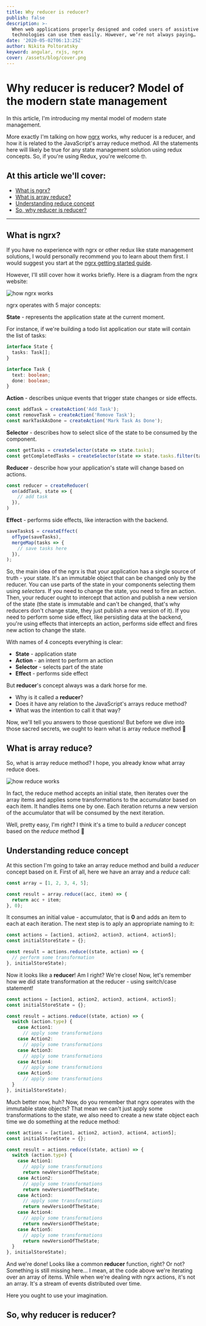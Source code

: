 ```yaml
---
title: Why reducer is reducer?
publish: false
description: >-
  When web applications properly designed and coded users of assistive
  technologies can use them easily. However, we’re not always paying…
date: '2020-05-02T06:13:25Z'
author: Nikita Poltoratsky
keyword: angular, rxjs, ngrx
cover: /assets/blog/cover.png
---
```


# Why reducer is reducer? Model of the modern state management

In this article, I'm introducing my mental model of modern state management.

More exactly I'm talking on how [ngrx](https://ngrx.io) works, why reducer is a reducer, and how it
is related to the JavaScript's array reduce method. All the statements here will likely be true
for any state management solution using redux concepts. So, if you're using Redux, you're welcome 🤓.

## At this article we'll cover:

- [What is ngrx?](#what-is-ngrx)
- [What is array reduce?](#what-is-array-reduce)
- [Understanding reduce concept](#understanding-reduce-concept)
- [So, why reducer is reducer?](#so-why-reducer-is-reducer)

<hr>

## What is ngrx? 

If you have no experience with ngrx or other redux like state management solutions, I would personally recommend you to
learn about them first. I would suggest you start at the [ngrx getting started guide](https://ngrx.io/guide/store).

However, I'll still cover how it works briefly. Here is a diagram from the ngrx website:

![how ngrx works](/assets/blog/why-reducer-is-reducer/how-ngrx-works.png)

ngrx operates with 5 major concepts:

**State** - represents the application state at the current moment.

For instance, if we're building a todo list application our state will contain the list of tasks:

```typescript
interface State {
  tasks: Task[];
}

interface Task {
  text: boolean;
  done: boolean;
}
```

**Action** - describes unique events that trigger state changes or side effects.

```typescript
const addTask = createAction('Add Task');
const removeTask = createAction('Remove Task');
const markTaskAsDone = createAction('Mark Task As Done');
```

**Selector** - describes how to select slice of the state to be consumed by the component.

```typescript
const getTasks = createSelector(state => state.tasks);
const getCompletedTasks = createSelector(state => state.tasks.filter(task => task.done));
```

**Reducer** - describe how your application's state will change based on actions.

```typescript
const reducer = createReducer(
  on(addTask, state => {
    // add task 
  }),
)
```

**Effect** - performs side effects, like interaction with the backend.

```typescript
saveTasks$ = createEffect(
  ofType(saveTasks),
  mergeMap(tasks => {
    // save tasks here
  }),
);
```

So, the main idea of the ngrx is that your application has a single source of truth - your state. It's an immutable object that can be changed only by the reducer. 
You can use parts of the state in your components selecting them using *selectors*. If you need to change the state, you need to fire an
action. Then, your reducer ought to intercept that action and publish a new version of the state (the state is immutable and can't be changed, that's
why reducers don't change state, they just publish a new version of it). If you need to perform some side effect, like persisting data at the backend,
you're using effects that intercepts an action, performs side effect and fires new action to change the state.

With names of 4 concepts everything is clear:

- **State** - application state
- **Action** - an intent to perform an action
- **Selector** - selects part of the state
- **Effect** - performs side effect

But **reducer**'s concept always was a dark horse for me.

- Why is it called a **reducer**?
- Does it have any relation to the JavaScript's arrays reduce method?
- What was the intention to call it that way?

Now, we'll tell you answers to those questions! But before we dive into those sacred secrets, we ought to learn what is array reduce method 🚀

## What is array reduce?

So, what is array reduce method? I hope, you already know what array reduce does.

![how reduce works](/assets/blog/why-reducer-is-reducer/how-reduce-works.gif)

In fact, the reduce method accepts an initial state, then iterates over the array items and applies some transformations
to the accumulator based on each item. It handles items one by one. Each iteration returns a new version of the accumulator
that will be consumed by the next iteration.

Well, pretty easy, I'm right? I think it's a time to build a *reducer* concept
based on the *reduce* method 🥳

## Understanding reduce concept

At this section I'm going to take an array reduce method and build a *reducer* concept based on it.
First of all, here we have an array and a *reduce* call:

```typescript
const array = [1, 2, 3, 4, 5];

const result = array.reduce((acc, item) => {
  return acc + item;
}, 0);
```

It consumes an initial value - accumulator, that is **0** and adds an item to each at each iteration.
The next step is to aply an appropriate naming to it:

```typescript
const actions = [action1, action2, action3, action4, action5];
const initialStoreState = {};

const result = actions.reduce((state, action) => {
  // perform some transformation
}, initialStoreState);
```

Now it looks like a **reducer**! Am I right? We're close!
Now, let's remember how we did state transformation at the reducer - using switch/case statement!

```typescript
const actions = [action1, action2, action3, action4, action5];
const initialStoreState = {};

const result = actions.reduce((state, action) => {
  switch (action.type) {
    case Action1:
      // apply some transformations
    case Action2:
      // apply some transformations
    case Action3:
      // apply some transformations
    case Action4:
      // apply some transformations
    case Action5:
      // apply some transformations
  }
}, initialStoreState);
```

Much better now, huh? Now, do you remember that ngrx operates with the immutable state objects? That
mean we can't just apply some transformations to the state, we also need to create a new state object each
time we do something at the reduce method:

```typescript
const actions = [action1, action2, action3, action4, action5];
const initialStoreState = {};

const result = actions.reduce((state, action) => {
  switch (action.type) {
    case Action1:
      // apply some transformations
      return newVersionOfTheState;
    case Action2:
      // apply some transformations
      return newVersionOfTheState;
    case Action3:
      // apply some transformations
      return newVersionOfTheState;
    case Action4:
      // apply some transformations
      return newVersionOfTheState;
    case Action5:
      // apply some transformations
      return newVersionOfTheState;
  }
}, initialStoreState);
```

And we're done! Looks like a common **reducer** function, right? Or not? Something is still missing here...
I mean, at the code above we're iterating over an array of items. While when we're dealing with ngrx actions, 
it's not an array. It's a stream of events distributed over time.

Here you ought to use your imagination.

## So, why reducer is reducer?
